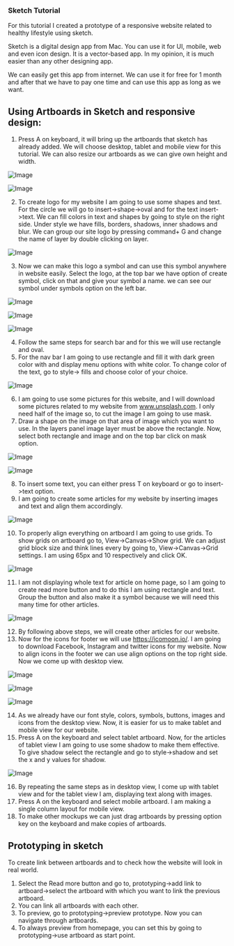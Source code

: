 
### Sketch Tutorial

For this tutorial I created a prototype of a responsive website related to healthy lifestyle using sketch. 

Sketch is a digital design app from Mac. You can use it for UI, mobile, web and even icon design. It is a vector-based app. In my opinion, it is much easier than any other designing app.

We can easily get this app from internet. We can use it for free for 1 month and after that we have to pay one time and can use this app as long as we want.

## Using Artboards in Sketch and responsive design: 

1.	Press A on keyboard, it will bring up the artboards that sketch has already added. We will choose desktop, tablet and mobile view for this tutorial. We can also resize our artboards as we can give own height and width.

![Image](Images/image1.png)

![Image](Images/image1.1.png)

2.	To create logo for my website I am going to use some shapes and text. For the circle we will go to insert->shape->oval and for the text insert->text. We can fill colors in text and shapes by going to style on the right side. Under style we have fills, borders, shadows, inner shadows and blur. We can group our site logo by pressing command+ G and change the name of layer by double clicking on layer.

![Image](Images/image2.png)

3.	Now we can make this logo a symbol and can use this symbol anywhere in website easily. Select the logo, at the top bar we have option of create symbol, click on that and give your symbol a name. we can see our symbol under symbols option on the left bar.

![Image](Images/image3.1.png)

![Image](Images/image3.2.png)

![Image](Images/image3.3.png)

4.	Follow the same steps for search bar and for this we will use rectangle and oval.
5.	For the nav bar I am going to use rectangle and fill it with dark green color with and display menu options with white color. To change color of the text, go to style-> fills and choose color of your choice.

![Image](Images/image4.png)

6.	I am going to use some pictures for this website, and I will download some pictures related to my website from www.unsplash.com. I only need half of the image so, to cut the image I am going to use mask. 
7.	Draw a shape on the image on that area of image which you want to use. In the layers panel image layer must be above the rectangle. Now, select both rectangle and image and on the top bar click on mask option.

![Image](Images/image5.1.png)

![Image](Images/image5.2.png)

8.	To insert some text, you can either press T on keyboard or go to insert->text option. 
9.	I am going to create some articles for my website by inserting images and text and align them accordingly.

![Image](Images/image6.png)

10.	To properly align everything on artboard I am going to use grids. To show grids on artboard go to, View->Canvas->Show grid. We can adjust grid block size and think lines every by going to, View->Canvas->Grid settings. I am using 65px and 10 respectively and click OK.

![Image](Images/image7.png)

11.	I am not displaying whole text for article on home page, so I am going to create read more button and to do this I am using rectangle and text. Group the button and also make it a symbol because we will need this many time for other articles.

![Image](Images/image8.png)

12.	By following above steps, we will create other articles for our website.
13.	Now for the icons for footer we will use https://icomoon.io/. I am going to download Facebook, Instagram and twitter icons for my website. Now to align icons in the footer we can use align options on the top right side. Now we come up with desktop view.

![Image](Images/image9.1.png)

![Image](Images/image9.2.png)

![Image](Images/image10.png)

14.	As we already have our font style, colors, symbols, buttons, images and icons from the desktop view. Now, it is easier for us to make tablet and mobile view for our website.
15.	Press A on the keyboard and select tablet artboard. Now, for the articles of tablet view I am going to use some shadow to make them effective. To give shadow select the rectangle and go to style->shadow and set the x and y values for shadow.

![Image](Images/image11.png)

16.	By repeating the same steps as in desktop view, I come up with tablet view and for the tablet view I am, displaying text along with images.
17.	Press A on the keyboard and select mobile artboard. I am making a single column layout for mobile view. 
18.	To make other mockups we can just drag artboards by pressing option key on the keyboard and make copies of artboards.


## Prototyping in sketch

To create link between artboards and to check how the website will look in real world.

1.	Select the Read more button and go to, prototyping->add link to artboard->select the artboard with which you want to link the previous artboard.
2.	You can link all artboards with each other.
3.	To preview, go to prototyping->preview prototype. Now you can navigate through artboards.
4.	To always preview from homepage, you can set this by going to prototyping->use artboard as start point.  


